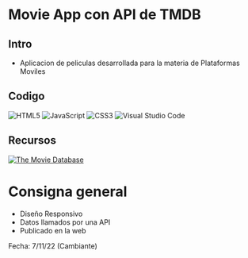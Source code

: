 

# Movie App con API de TMDB

## Intro

- Aplicacion de peliculas desarrollada para la materia de Plataformas Moviles


## Codigo

 ![HTML5](https://img.shields.io/badge/html5-%23E34F26.svg?style=for-the-badge&logo=html5&logoColor=white) 
 ![JavaScript](https://img.shields.io/badge/javascript-%23323330.svg?style=for-the-badge&logo=javascript&logoColor=%23F7DF1E) 
 ![CSS3](https://img.shields.io/badge/css3-%231572B6.svg?style=for-the-badge&logo=css3&logoColor=white)
 ![Visual Studio Code](https://img.shields.io/badge/Visual%20Studio%20Code-0078d7.svg?style=for-the-badge&logo=visual-studio-code&logoColor=white)

## Recursos

 <a href='https://www.themoviedb.org/' target="_blank"><img alt='The Movie Database' src='https://img.shields.io/badge/The_Movie Database-100000?style=for-the-badge&logo=The Movie Database&logoColor=FFFFFF&labelColor=1A0F59&color=1A0F59'/></a>




# Consigna general

- Diseño Responsivo
- Datos llamados por una API
- Publicado en la web

Fecha: 7/11/22 (Cambiante)
